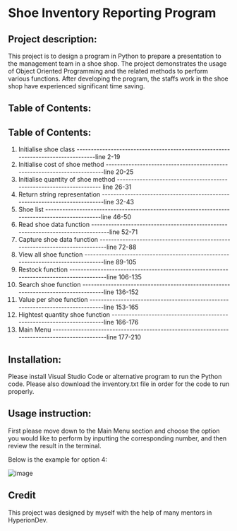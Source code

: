 # Shoe Inventory Reporting Program

## Project description:

This project is to design a program in Python to prepare a presentation to the management team in a shoe shop.
The project demonstrates the usage of Object Oriented Programming and the related methods to perform various functions.
After developing the program, the staffs work in the shoe shop have experienced significant time saving.

## Table of Contents:


## Table of Contents:

1. Initialise shoe class  ---------------------------------------------------------------------------------line 2-19
2. Initialise cost of shoe method -------------------------------------------------------------------------line 20-25
3. Initialise quantity of shoe method -------------------------------------------------------------------- line 26-31
4. Return string representation ---------------------------------------------------------------------------line 32-43
5. Shoe list ----------------------------------------------------------------------------------------------line 46-50
6. Read shoe data function --------------------------------------------------------------------------------line 52-71
7. Capture shoe data function -----------------------------------------------------------------------------line 72-88
8. View all shoe function ---------------------------------------------------------------------------------line 89-105
9. Restock function ---------------------------------------------------------------------------------------line 106-135
10. Search shoe function ----------------------------------------------------------------------------------line 136-152
11. Value per shoe function -------------------------------------------------------------------------------line 153-165
12. Hightest quantity shoe function -----------------------------------------------------------------------line 166-176
13. Main Menu ---------------------------------------------------------------------------------------------line 177-210

## Installation:
Please install Visual Studio Code or alternative program to run the Python code.
Please also download the inventory.txt file in order for the code to run properly.

## Usage instruction:
First please move down to the Main Menu section and choose the option you would like to perform by inputting the corresponding number,
and then review the result in the terminal.

Below is the example for option 4:

![image](https://user-images.githubusercontent.com/118776194/212059486-bcb8bbeb-463c-41d4-aa0f-a2a9d7b3d309.png)

## Credit
This project was designed by myself with the help of many mentors in HyperionDev. 
